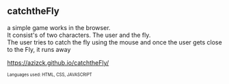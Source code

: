  <h2> catchtheFly</h2>

a simple game works in the browser.</br> It consist's of two characters. The user and the fly.</br> The user tries to catch the fly using the mouse and once the user gets close to the Fly, it runs away
</br>

https://azizck.github.io/catchtheFly/

 <sub><sup>
 Languages used: 
 HTML, CSS, JAVASCRIPT
<p>
</sup></sub>
